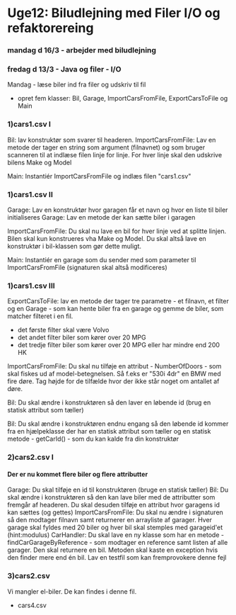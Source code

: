 # Uge12: Biludlejning med Filer I/O og refaktorereing
### mandag d 16/3 - arbejder med biludlejning

### fredag d 13/3 - Java og filer - I/O

Mandag - læse biler ind fra filer og udskriv til fil
- opret fem klasser: Bil, Garage, ImportCarsFromFile, ExportCarsToFile og Main

### 1)cars1.csv I
Bil: lav konstruktør som svarer til headeren. 
ImportCarsFromFile: Lav en metode der tager en string som argument (filnavnet) og som bruger scanneren til at indlæse filen linje for linje. For hver linje skal den udskrive bilens Make og Model

Main: Instantiér ImportCarsFromFile og indlæs filen "cars1.csv"

### 1)cars1.csv II

Garage: Lav en konstruktør hvor garagen får et navn og hvor en liste til biler initialiseres
Garage: Lav en metode der kan sætte biler i garagen

ImportCarsFromFile: Du skal nu lave en bil for hver linje ved at splitte linjen. Bilen skal kun konstrueres vha Make og Model. Du skal altså lave en konstruktør i bil-klassen som gør dette muligt.

Main: Instantiér en garage som du sender med som parameter til ImportCarsFromFile (signaturen skal altså modificeres)

### 1)cars1.csv III

ExportCarsToFile: lav en metode der tager tre parametre - et filnavn, et filter og en Garage - som kan hente biler fra en garage og gemme de biler, som matcher filteret i en fil.
- det første filter skal være Volvo
- det andet filter biler som kører over 20 MPG
- det tredje filter biler som kører over 20 MPG eller har mindre end 200 HK

ImportCarsFromFile: Du skal nu tilføje en attribut - NumberOfDoors - som skal fiskes ud af model-betegnelsen. Så f.eks er "530i 4dr" en BMW med fire døre. Tag højde for de tilfælde hvor der ikke står noget om antallet af døre.

Bil: Du skal ændre i konstruktøren så den laver en løbende id (brug en statisk attribut som tæller)

Bil: Du skal ændre i konstruktøren endnu engang så den løbende id kommer fra en hjælpeklasse der har en statisk attribut som tæller og en statisk metode - getCarId() - som du kan kalde fra din konstruktør

### 2)cars2.csv I
#### Der er nu kommet flere biler og flere attributter
Garage: Du skal tilføje en id til konstruktøren (bruge en statisk tæller)
Bil: Du skal ændre i konstruktøren så den kan lave biler med de attributter som fremgår af headeren. Du skal desuden tilføje en attribut hvor garagens id kan sættes (og gettes)
ImportCarsFromFile: Du skal nu ændre i signaturen så den modtager filnavn samt returnerer en arrayliste af garager. Hver garage skal fyldes med 20 biler og hver bil skal stemples med garageid'et (hint:modulus)
CarHandler: Du skal lave en ny klasse som har en metode - findCarGarageByReference - som modtager en reference samt listen af alle garager. Den skal returnere en bil. Metoden skal kaste en exception hvis den finder mere end én bil. Lav en testfil som kan fremprovokere denne fejl


### 3)cars2.csv 
Vi mangler el-biler. De kan findes i denne fil.
- cars4.csv


